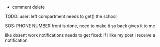 + comment delete

TODO:
user:
left compartment needs to get() the school



SOS: PHONE NUMBER front is done, need to make it so back gives it to me


like dosent work
notifications needs to get fixed: if i like my post i receive a notification